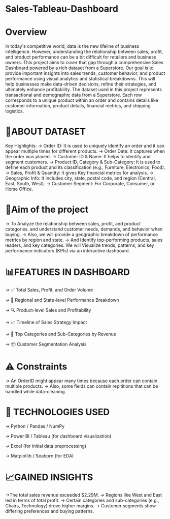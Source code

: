 # Sales-Tableau-Dashboard
# Overview
In today's competitive world, data is the new lifeline of business intelligence. However, understanding the relationship between sales, profit, and product performance can be a bit difficult for retailers and business owners. This project aims to cover that gap through a comprehensive Sales Dashboard powered by a rich dataset from a Superstore.
Our goal is to provide important insights into sales trends, customer behavior, and product performance using visual analytics and statistical breakdowns. This will help businesses make data-driven decisions, refine their strategies, and ultimately enhance profitability.
The dataset used in this project represents transactional and demographic data from a Superstore. Each row corresponds to a unique product within an order and contains details like customer information, product details, financial metrics, and shipping logistics.

# 📁ABOUT DATASET

Key Highlights:
-> Order ID: It is used to uniquely identify an order and it can appear multiple times for different products.
-> Order Date: It captures when the order was placed.
-> Customer ID & Name: It helps to identify and segment customers.
-> Product ID, Category & Sub-Category: It is used to define each product and its classification (e.g., Furniture, Electronics, Food).
-> Sales, Profit & Quantity: It gives Key financial metrics for analysis.
-> Geographic Info: It Includes city, state, postal code, and region (Central, East, South, West).
-> Customer Segment: For Corporate, Consumer, or Home Office.

# 🧠Aim of the project
-> To Analyze the relationship between sales, profit, and product categories.
and understand customer needs, demands, and behavior when buying.
-> Also, we will provide a geographic breakdown of performance metrics by region and state.
-> And Identify top-performing products, sales leaders, and key categories.
We will Visualize trends, patterns, and key performance indicators (KPIs) via an interactive dashboard.

# 📊FEATURES IN DASHBOARD 
-> ✅ Total Sales, Profit, and Order Volume

-> 📌 Regional and State-level Performance Breakdown

-> 🔍 Product-level Sales and Profitability

-> 📈 Timeline of Sales Strategy Impact

-> 🥇 Top Categories and Sub-Categories by Revenue

-> 📦 Customer Segmentation Analysis

# ⚠️ Constraints
-> An OrderID might appear many times because each order can contain multiple products.
-> Also, some fields can contain repititions that can be handled while data-cleaning.

# 📌 TECHNOLOGIES USED
-> Python / Pandas / NumPy

-> Power BI / Tableau (for dashboard visualization)

-> Excel (for initial data preprocessing)

-> Matplotlib / Seaborn (for EDA)

# 📈GAINED INSIGHTS
->The total sales revenue exceeded $2.29M.
-> Regions like West and East led in terms of total profit.
-> Certain categories and sub-categories (e.g., Chairs, Technology) drove higher margins.
-> Customer segments show differing preferences and buying patterns.


